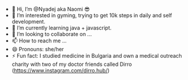 - 👋 Hi, I’m @Nyadej aka Naomi 😎
- 👀 I’m interested in gyming, trying to get 10k steps in daily and self development.
- 🌱 I’m currently learning java + javascript.
- 💞️ I’m looking to collaborate on ...
- 📫 How to reach me ...
- 😄 Pronouns: she/her
- ⚡ Fun fact: I studied medicine in Bulgaria and own a medical outreach charity with two of my doctor friends called Dirro (https://www.instagram.com/dirro.hub/)

<!---
Nyadej/Nyadej is a ✨ special ✨ repository because its `README.md` (this file) appears on your GitHub profile.
You can click the Preview link to take a look at your changes.
--->
